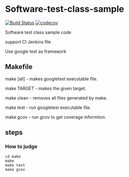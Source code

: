 # Software-test-class-sample
[![Build Status](https://travis-ci.org/ALiangLiang/software-test-class-sample.svg?branch=master)](https://travis-ci.org/ALiangLiang/software-test-class-sample)
[![codecov](https://codecov.io/gh/ALiangLiang/software-test-class-sample/branch/master/graph/badge.svg)](https://codecov.io/gh/ALiangLiang/software-test-class-sample)

Software test class sample code

support CI Jenkins file

Use google test as framework

## Makefile
make [all]  - makes googletest executable file.

make TARGET - makes the given target.

make clean  - removes all files generated by make.

make test   - run googletest executable file.

make gcov   - run gcov to get coverage informtion.

## steps
### How to judge
	cd make
	make
	make test
	make gcov

